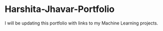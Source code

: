 # Harshita-Jhavar-Portfolio
I will be updating this portfolio with links to my Machine Learning projects.
